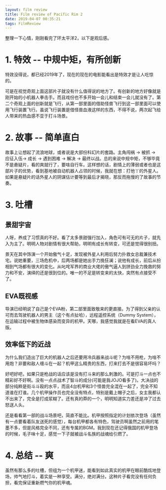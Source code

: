 ```yaml
---
layout: film review
title: Film review of Pacific Rim 2
date: 2019-04-07 00:35:21
tags: FilmReview
---
```


整理一下心情，刚刚看完了环太平洋2，以下是观后感。

# 1. 特效 -- 中规中矩，有所创新

特效没得说，都已经2019年了，现在的现在的电影能看出是特效才是让人吃惊的。

可是在视觉奇观上面这部片子就没有什么值得说的地方了。有创新的地方好像就是刚开始的小机器人拳击手。而且戏份也不多开始一会儿和结束一会儿就没有了。第二个奇观上面的创新就是飞行，从第一部里面的借助怪兽飞行到这一部里面可以使用飞行装置飞行。虽说飞行装置是借怪兽血液这样的东西，不得不说，两次起飞给人带来的热血感不亚于打斗场景。

# 2. 故事 -- 简单直白

故事上让想起了流浪地球，或者说是大部份科幻片的套路。主角闯祸 -> 被抓 -> 应征入伍-> 成长 -> 遇到困难 -> 解决 -> 最终以战。总的来说中规中矩，不够毕竟不是悬疑片，看的爽就行了，要啥自行车。这样想的话，剧情上的薄弱或者也是这部片子的优势，看到基地被自动机器人占领的时候，我就在想：打他丫的外星人。如果是悬疑片的话外星人的阴谋估计要等到最后才揭晓，那反而拖慢的了故事的节奏。

# 3. 吐槽

## 景甜宇宙

人呀，养成了习惯真的不好。看了太多景甜强行加入，角色可有可无的片子，就先入为主了。明明人物对剧情有很大帮助，明明有成长有转变，可还是觉得很别扭。

景天在其中饰演一个开始傲气十足，发现被外星人利用后努力扑救女总裁兼技术宅。说她重要，三场危机中，后两场都是她出手力挽狂澜；说他有成长，前后从扮相到气场都有很大的变化。从叱咤军界的商业大佬的傲气逼人到拼劲全力挽救的努力和不安，演绎的还是很到位的。唯一的不足是转变来的太快，突然有点接受不了。

## EVA既视感

导演已经明说了自己是个EVA粉，第二部里面致敬来的更直接。为了得到父亲的认可而去驾驶机器人的男主（这个有点扯哈），远程遥控系统（Dummy System），在运输过程中被生物体感染而变异的机甲。天哪，我感觉我就是在看EVA的真人版。

## 效率低下的近战

为什么我们造出了巨大的机器人之后还要用冷兵器来战斗呢？为啥不用枪，为啥不用炮？非要和敌人缠斗在一起？机甲这么精贵的东西，打来打去不是很容易坏吗？

好吧好吧，如果只是枪战的话应该是没有打斗来的那么刺激的。可是打斗一点也不精彩好不好啊。没有一点点战术了智斗的成分(可能是我JOJO看多了)。大决战的部分纯粹是街斗斗殴的水平，而且4台机甲和3个怪兽完全混在一起了，完全不知道谁在打谁。几个机甲操作员也完全没有特点，特别是戴上帽子之后，女主我都认不出来了，完全是打成浆糊了。还有真的莽的一个，明明知道实力差还是冲了过去怒送人头。

还是看看第一部的战斗场景吧，简直不能比。机甲按照指定的计划依次登场（虽然有一点要看着队友送死的感觉），每台机甲都各有特色，驾驶员啊虽然之前用的笔墨不多，但是风格完全不同，还有专属的BGM。我到现在还记得俄国的机甲登场的时候，毛子味十足，感觉一下子就被战斗名族的战魂给引燃了。

# 4. 总结 -- 爽

虽然有那么多的吐槽，但组为一个机甲迷，能看到如此真实的机甲在眼前酷炫地登场，帅气地打斗，着实是一种享受。满分，绝对满分。这种片子看完没有任何负担，看完保证重新燃气你的机甲魂。


